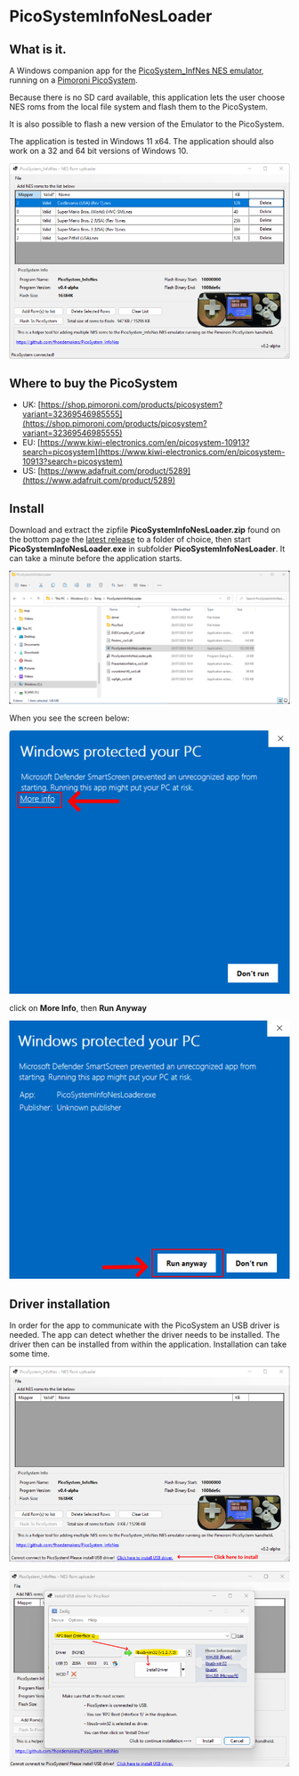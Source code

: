 # PicoSystemInfoNesLoader
## What is it.
A Windows companion app for the [PicoSystem_InfNes NES emulator](https://github.com/fhoedemakers/PicoSystem_InfoNes), running on a [Pimoroni PicoSystem](https://shop.pimoroni.com/products/picosystem).

Because there is no SD card available, this application lets the user choose NES roms from the local file system and flash them to the PicoSystem.

It is also possible to flash a new version of the Emulator to the PicoSystem.

The application is tested in Windows 11 x64. The application should also work on a 32 and 64 bit versions of Windows 10. 

![Screenshot](assets/Screen.png)

## Where to buy the PicoSystem

- UK: [https://shop.pimoroni.com/products/picosystem?variant=32369546985555](https://shop.pimoroni.com/products/picosystem?variant=32369546985555)
- EU: [https://www.kiwi-electronics.com/en/picosystem-10913?search=picosystem](https://www.kiwi-electronics.com/en/picosystem-10913?search=picosystem)
- US: [https://www.adafruit.com/product/5289](https://www.adafruit.com/product/5289)

## Install
Download and extract the zipfile **PicoSystemInfoNesLoader.zip** found on the bottom page the [latest release](https://github.com/fhoedemakers/PicoSystemInfoNesLoader/releases/tag/latest) to a folder of choice, then start **PicoSystemInfoNesLoader.exe** in subfolder **PicoSystemInfoNesLoader**. It can take a minute before the application starts.

![Screenshot](assets/Explorer.png)

When you see the screen below: 

![Screenshot](assets/SmartScreen1.png)

click on **More Info**, then **Run Anyway**

![Screenshot](assets/SmartScreen2.png)

## Driver installation

In order for the app to communicate with the PicoSystem an USB driver is needed. The app can detect whether the driver needs to be installed. The driver then can be installed from within the application. Installation can take some time.

![Screenshot driver needed](assets/ScreenDriverNeeded.png)

![Screenshot driver install](assets/ScreenInstallDriver.png)


